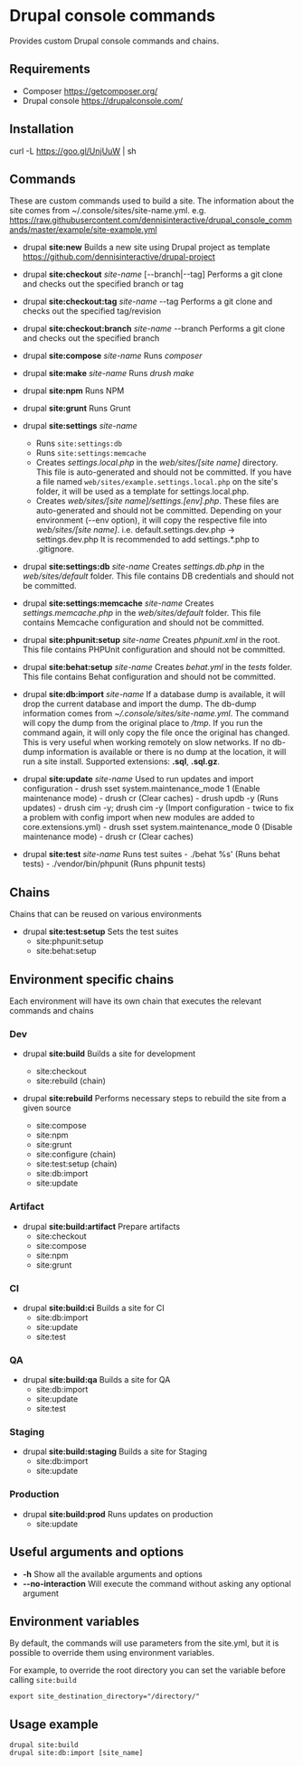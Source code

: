 # Drupal console commands

Provides custom Drupal console commands and chains.

## Requirements
- Composer https://getcomposer.org/
- Drupal console https://drupalconsole.com/

## Installation

curl -L https://goo.gl/UnjUuW | sh

## Commands
These are custom commands used to build a site. The information about the site comes from ~/.console/sites/site-name.yml.
e.g. https://raw.githubusercontent.com/dennisinteractive/drupal_console_commands/master/example/site-example.yml

- drupal **site:new**
	Builds a new site using Drupal project as template https://github.com/dennisinteractive/drupal-project

- drupal **site:checkout** *site-name* [--branch|--tag]
	Performs a git clone and checks out the specified branch or tag

- drupal **site:checkout:tag** *site-name* --tag
	Performs a git clone and checks out the specified tag/revision

- drupal **site:checkout:branch** *site-name* --branch
	Performs a git clone and checks out the specified branch

- drupal **site:compose** *site-name*
	Runs *composer*

- drupal **site:make** *site-name*
	Runs *drush make*

- drupal **site:npm**
  Runs NPM

- drupal **site:grunt**
  Runs Grunt

- drupal **site:settings** *site-name*
    - Runs `site:settings:db`
    - Runs `site:settings:memcache`
	- Creates *settings.local.php* in the *web/sites/[site name]* directory. This file is auto-generated and should not be committed.
	If you have a file named `web/sites/example.settings.local.php` on the site's folder, it will be used as a template for settings.local.php.
	- Creates *web/sites/[site name]/settings.[env].php*. These files are auto-generated and should not be committed.
	Depending on your environment (--env option), it will copy the respective file into *web/sites/[site name]*. i.e. default.settings.dev.php -> settings.dev.php
	It is recommended to add settings.*.php to .gitignore.

- drupal **site:settings:db** *site-name*
	Creates *settings.db.php* in the *web/sites/default* folder. This file contains DB credentials and should not be committed.

- drupal **site:settings:memcache** *site-name*
	Creates *settings.memcache.php* in the *web/sites/default* folder. This file contains Memcache configuration and should not be committed.

- drupal **site:phpunit:setup** *site-name*
	Creates *phpunit.xml* in the root. This file contains PHPUnit configuration and should not be committed.

- drupal **site:behat:setup** *site-name*
	Creates *behat.yml* in the *tests* folder. This file contains Behat configuration and should not be committed.

- drupal **site:db:import** *site-name*
	If a database dump is available, it will drop the current database and import the dump. The db-dump information comes from *~/.console/sites/site-name.yml*.
	The command will copy the dump from the original place to */tmp*. If you run the command again, it will only copy the file once the original has changed. This is very useful when working remotely on slow networks.
	If no db-dump information is available or there is no dump at the location, it will run a site install.
	Supported extensions: **.sql**, **.sql.gz**.
	
- drupal **site:update** *site-name*
  Used to run updates and import configuration
      - drush sset system.maintenance_mode 1 (Enable maintenance mode)
      - drush cr (Clear caches) 
      - drush updb -y (Runs updates)
      - drush cim -y; drush cim -y (Import configuration - twice to fix a problem with config import when new modules are added to core.extensions.yml)
      - drush sset system.maintenance_mode 0 (Disable maintenance mode)
      - drush cr (Clear caches)
      
- drupal **site:test** *site-name*
      Runs test suites
      - ./behat %s' (Runs behat tests)
      - ./vendor/bin/phpunit (Runs phpunit tests)

## Chains
Chains that can be reused on various environments

- drupal **site:test:setup** Sets the test suites
    - site:phpunit:setup
    - site:behat:setup

## Environment specific chains
Each environment will have its own chain that executes the relevant commands and chains

### Dev
- drupal **site:build** Builds a site for development
    - site:checkout
    - site:rebuild (chain)

- drupal **site:rebuild** Performs necessary steps to rebuild the site from a given source
    - site:compose
    - site:npm
    - site:grunt
    - site:configure (chain)
    - site:test:setup (chain)
    - site:db:import
    - site:update

### Artifact
- drupal **site:build:artifact** Prepare artifacts
    - site:checkout
    - site:compose
    - site:npm
    - site:grunt

### CI
- drupal **site:build:ci** Builds a site for CI
    - site:db:import
    - site:update
    - site:test

### QA
- drupal **site:build:qa** Builds a site for QA
    - site:db:import
    - site:update
    - site:test

### Staging
- drupal **site:build:staging** Builds a site for Staging
    - site:db:import
    - site:update

### Production
- drupal **site:build:prod** Runs updates on production
  - site:update

## Useful arguments and options
- **-h** Show all the available arguments and options
- **--no-interaction** Will execute the command without asking any optional argument

## Environment variables
By default, the commands will use parameters from the site.yml, but it is possible to override them using environment variables.

For example, to override the root directory you can set the variable before calling `site:build`

`export site_destination_directory="/directory/"`

## Usage example
```
drupal site:build
drupal site:db:import [site_name]
```
